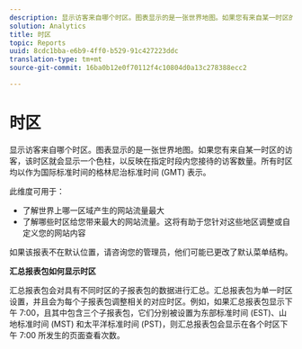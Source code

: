 ```yaml
---
description: 显示访客来自哪个时区。图表显示的是一张世界地图。如果您有来自某一时区的访客，该时区就会显示一个色柱，以反映在指定时段内您接待的访客数量。所有时区均以作为国际标准时间的格林尼治标准时间 (GMT) 表示。
solution: Analytics
title: 时区
topic: Reports
uuid: 8cdc1bba-e6b9-4ff0-b529-91c427223ddc
translation-type: tm+mt
source-git-commit: 16ba0b12e0f70112f4c10804d0a13c278388ecc2

---
```



# 时区

显示访客来自哪个时区。图表显示的是一张世界地图。如果您有来自某一时区的访客，该时区就会显示一个色柱，以反映在指定时段内您接待的访客数量。所有时区均以作为国际标准时间的格林尼治标准时间 (GMT) 表示。

此维度可用于：

* 了解世界上哪一区域产生的网站流量最大
* 了解哪些时区给您带来最大的网站流量。这将有助于您针对这些地区调整或自定义您的网站内容

如果该报表不在默认位置，请咨询您的管理员，他们可能已更改了默认菜单结构。

**汇总报表包如何显示时区**

汇总报表包会对具有不同时区的子报表包的数据进行汇总。汇总报表包为单一时区设置，并且会为每个子报表包调整相关的对应时区。例如，如果汇总报表包显示下午 7:00，且其中包含三个子报表包，它们分别被设置为东部标准时间 (EST)、山地标准时间 (MST) 和太平洋标准时间 (PST)，则汇总报表包会显示在各个时区下午 7:00 所发生的页面查看次数。
